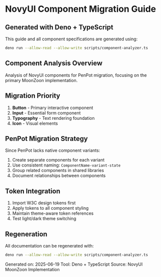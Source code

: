 # NovyUI Component Migration Guide

## Generated with Deno + TypeScript
This guide and all component specifications are generated using:
```bash
deno run --allow-read --allow-write scripts/component-analyzer.ts
```

## Component Analysis Overview
Analysis of NovyUI components for PenPot migration, focusing on the primary MoonZoon implementation.

## Migration Priority
1. **Button** - Primary interactive component
2. **Input** - Essential form component  
3. **Typography** - Text rendering foundation
4. **Icon** - Visual elements

## PenPot Migration Strategy
Since PenPot lacks native component variants:
1. Create separate components for each variant
2. Use consistent naming: `ComponentName-variant-state`
3. Group related components in shared libraries
4. Document relationships between components

## Token Integration
1. Import W3C design tokens first
2. Apply tokens to all component styling
3. Maintain theme-aware token references
4. Test light/dark theme switching

## Regeneration
All documentation can be regenerated with:
```bash
deno run --allow-read --allow-write scripts/component-analyzer.ts
```

Generated on: 2025-06-19
Tool: Deno + TypeScript
Source: NovyUI MoonZoon Implementation

